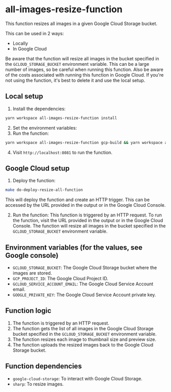 # all-images-resize-function
This function resizes all images in a given Google Cloud Storage bucket.

This can be used in 2 ways:
- Locally
- In Google Cloud

Be aware that the function will resize all images in the bucket specified in the `GCLOUD_STORAGE_BUCKET` environment variable. This can be a large number of images, so be careful when running this function. Also be aware of the costs associated with running this function in Google Cloud. If you're not using the function, it's best to delete it and use the local setup.

## Local setup
1. Install the dependencies:
```bash
yarn workspace all-images-resize-function install
```
2. Set the environment variables:
3. Run the function:
```bash
yarn workspace all-images-resize-function gcp-build && yarn workspace all-images-resize-function start
```
4. Visit `http://localhost:8081` to run the function.

## Google Cloud setup
1. Deploy the function:
```bash
make do-deploy-resize-all-function
```
This will deploy the function and create an HTTP trigger. This can be accessed by the URL provided in the output or in the Google Cloud Console.

2. Run the function:
This function is triggered by an HTTP request. To run the function, visit the URL provided in the output or in the Google Cloud Console. The function will resize all images in the bucket specified in the `GCLOUD_STORAGE_BUCKET` environment variable.

## Environment variables (for the values, see Google console)
- `GCLOUD_STORAGE_BUCKET`: The Google Cloud Storage bucket where the images are stored.
- `GCP_PROJECT_ID`: The Google Cloud Project ID.
- `GCLOUD_SERVICE_ACCOUNT_EMAIL`: The Google Cloud Service Account email.
- `GOOGLE_PRIVATE_KEY`: The Google Cloud Service Account private key.

## Function logic
1. The function is triggered by an HTTP request.
2. The function gets the list of all images in the Google Cloud Storage bucket specified in the `GCLOUD_STORAGE_BUCKET` environment variable.
3. The function resizes each image to thumbnail size and preview size.
4. The function uploads the resized images back to the Google Cloud Storage bucket.

## Function dependencies
- `google-cloud-storage`: To interact with Google Cloud Storage.
- `sharp`: To resize images.
